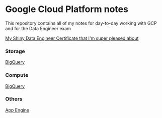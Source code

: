 # Google Cloud Platform notes
This repository contains all of my notes for day-to-day working with GCP and for the Data Engineer exam

[My Shiny Data Engineer Certificate that I'm super pleased about](https://github.com/mei-yong/GCP/blob/master/GCP_certificate.pdf)

### Storage
[BigQuery](https://raw.githubusercontent.com/mei-yong/GCP/master/BigQuery.txt)

### Compute
[BigQuery](https://raw.githubusercontent.com/mei-yong/GCP/master/BigQuery.txt)

### Others
[App Engine](https://raw.githubusercontent.com/mei-yong/GCP/master/App_Engine.txt)


